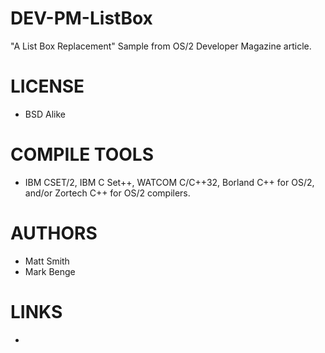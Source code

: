 # DEV-PM-ListBox
"A List Box Replacement"  Sample from OS/2 Developer Magazine article. 

LICENSE
===============
* BSD Alike

COMPILE TOOLS
===============
* IBM CSET/2, IBM C Set++, WATCOM C/C++32, Borland C++ for OS/2, and/or Zortech C++ for OS/2 compilers. 
 
AUTHORS
===============
*  Matt Smith
*  Mark Benge    

LINKS
===============
* 
